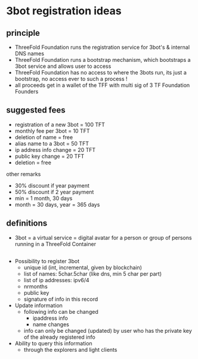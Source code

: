 # 3bot registration ideas

## principle

- ThreeFold Foundation runs the registration service for 3bot's & internal DNS names
- ThreeFold Foundation runs a bootstrap mechanism, which bootstraps a 3bot service and allows user to access
- ThreeFold Foundation has no access to where the 3bots run, its just a bootstrap, no access ever to such a process !
- all proceeds get in a wallet of the TFF with multi sig of 3 TF Foundation Founders

## suggested fees

- registration of a new 3bot = 100 TFT
- monthly fee per 3bot = 10 TFT
- deletion of name = free
- alias name to a 3bot = 50 TFT
- ip address info change = 20 TFT
- public key change = 20 TFT
- deletion = free

other remarks

- 30% discount if year payment
- 50% discount if 2 year payment
- min = 1 month, 30 days
- month = 30 days, year = 365 days

## definitions

- 3bot = a virtual service = digital avatar for a person or group of persons running in a ThreeFold Container

##

- Possibility to register 3bot
   - unique id (int, incremental, given by blockchain)
   - list of names: 5char.5char (like dns, min 5 char per part)
   - list of ip addresses: ipv6/4
   - nrmonths
   - public key
   - signature of info in this record
- Update information
   - following info can be changed
     - ipaddress info
     - name changes
   - info can only be changed (updated) by user who has the private key of the already registered info
- Ability to query  this information 
  - through  the explorers  and light clients 

